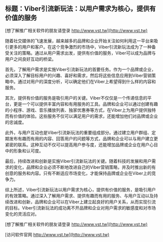 ## **标题：Viber引流新玩法：以用户需求为核心，提供有价值的服务**

[想了解推广相关软件的朋友请登录 http://www.vst.tw](http://www.vst.tw)

随着社交媒体的飞速发展，越来越多的品牌和企业开始关注如何利用这一平台来吸引更多的用户和客户。在这个竞争激烈的市场中，Viber引流新玩法成为了一种备受关注的策略。通过从用户需求出发，提供有价值的服务，Viber可以成为品牌与用户之间良好互动的桥梁。

首先，了解用户需求是实施Viber引流新玩法的首要任务。作为一个品牌或企业，必须深入了解目标用户的兴趣、喜好和需求，然后将这些信息应用到Viber营销策略中。通过对用户的深度分析，可以确定他们在Viber上希望得到什么样的内容和服务。

其次，提供有价值的服务是吸引用户的关键。Viber不仅仅是一个传递信息的平台，更是一个可以提供丰富内容和有用服务的工具。品牌和企业可以通过创建有趣的小程序、游戏、音乐播放列表、独家优惠券等方式，在Viber上为用户提供独特而有价值的体验。这些服务不仅可以满足用户的需求，还能增加他们对品牌或企业的忠诚度。

此外，与用户互动也是Viber引流新玩法的重要组成部分。通过建立用户群组、定期发布有趣而有用的内容、回答用户的问题等方式，品牌和企业可以与用户建立更紧密的联系。这种互动不仅可以提高用户参与度，还能增加品牌或企业在用户心目中的形象和认可度。

最后，持续改进和创新是实施Viber引流新玩法的关键。随着科技的发展和用户需求的变化，品牌和企业必须不断地改进自己的Viber营销策略，并及时推出新的有创意的服务和内容。只有不断适应市场变化，才能保持品牌或企业在Viber上的竞争力。

综上所述，Viber引流新玩法以用户需求为核心，提供有价值的服务，是吸引用户的有效策略。通过深入了解用户需求、提供有趣而有用的服务、与用户互动以及持续改进和创新，品牌和企业可以在Viber上建立起良好的用户关系，从而实现引流的目标。Viber引流新玩法的成功离不开品牌和企业对用户需求的敏感度和对市场变化的灵活应对。

[想了解推广相关软件的朋友请登录 http://www.vst.tw](http://www.vst.tw)


[访问软件官网 http://www.vst.tw](http://www.vst.tw)
